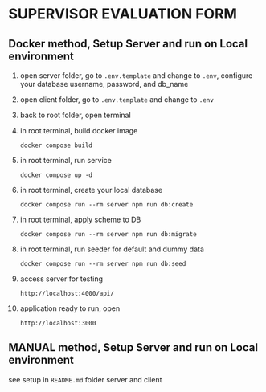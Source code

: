 # SUPERVISOR EVALUATION FORM

## Docker method, Setup Server and run on Local environment

  1. open server folder, go to `.env.template` and change to `.env`, configure your database username, password, and db_name
  2. open client folder, go to `.env.template` and change to `.env`
  3. back to root folder, open terminal 
  4. in root terminal, build docker image
      ```
      docker compose build
      ``` 
   
  5. in root terminal, run service 
      ```
      docker compose up -d
      ``` 
  6. in root terminal, create your local database 
      ```
      docker compose run --rm server npm run db:create
      ``` 
  7. in root terminal, apply scheme to DB
      ```
      docker compose run --rm server npm run db:migrate
      ```
  8. in root terminal, run seeder for default and dummy data
      ```
      docker compose run --rm server npm run db:seed
      ```
  9.  access server for testing
      ```
      http://localhost:4000/api/
      ```
  10. application ready to run, open
      ```
      http://localhost:3000
      ```

## MANUAL method, Setup Server and run on Local environment
see setup in `README.md` folder server and client